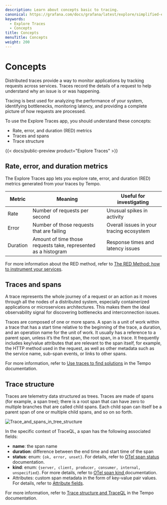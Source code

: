 ```yaml
---
description: Learn about concepts basic to tracing.
canonical: https://grafana.com/docs/grafana/latest/explore/simplified-exploration/traces/concepts/
keywords:
  - Explore Traces
  - Concepts
title: Concepts
menuTitle: Concepts
weight: 200
---
```


# Concepts

Distributed traces provide a way to monitor applications by tracking requests across services.
Traces record the details of a request to help understand why an issue is or was happening.

Tracing is best used for analyzing the performance of your system, identifying bottlenecks, monitoring latency, and providing a complete picture of how requests are processed.

To use the Explore Traces app, you should understand these concepts:

- Rate, error, and duration (RED) metrics
- Traces and spans
- Trace structure

{{< docs/public-preview product="Explore Traces" >}}

## Rate, error, and duration metrics

The Explore Traces app lets you explore rate, error, and duration (RED) metrics generated from your traces by Tempo.

| Metric | Meaning | Useful for investigating |
|---|---|---|
| Rate | Number of requests per second | Unusual spikes in activity |
| Error | Number of those requests that are failing | Overall issues in your tracing ecosystem |
| Duration | Amount of time those requests take, represented as a histogram | Response times and latency issues |

For more information about the RED method, refer to [The RED Method: how to instrument your services](https://grafana.com/blog/2018/08/02/the-red-method-how-to-instrument-your-services/).

## Traces and spans

A trace represents the whole journey of a request or an action as it moves through all the nodes of a distributed system, especially containerized applications or microservices architectures.
This makes them the ideal observability signal for discovering bottlenecks and interconnection issues.

Traces are composed of one or more spans.
A span is a unit of work within a trace that has a start time relative to the beginning of the trace, a duration, and an operation name for the unit of work.
It usually has a reference to a parent span, unless it’s the first span, the root span, in a trace.
It frequently includes key/value attributes that are relevant to the span itself, for example, the HTTP method used in the request, as well as other metadata such as the service name, sub-span events, or links to other spans.

For more information, refer to [Use traces to find solutions](https://grafana.com/docs/tempo/<TEMPO_VERSION>/introduction/solutions-with-traces/) in the Tempo documentation.

## Trace structure

Traces are telemetry data structured as trees.
Traces are made of spans (for example, a span tree); there is a root span that can have zero to multiple branches that are called child spans.
Each child span can itself be a parent span of one or multiple child spans, and so on so forth.

![Trace_and_spans_in_tree_structure](/media/docs/tempo/traceql/trace-tree-structures-and-spans.png)

In the specific context of TraceQL, a span has the following associated fields:

- **name**: the span name
- **duration**: difference between the end time and start time of the span
- **status**: enum: `{ok, error, unset}`. For details, refer to [OTel span status](https://opentelemetry.io/docs/concepts/signals/traces/#span-status) documentation.
- **kind**: enum: `{server, client, producer, consumer, internal, unspecified}`. For more details, refer to [OTel span kind ](https://opentelemetry.io/docs/concepts/signals/traces/#span-kind) documentation.
- Attributes: custom span metadata in the form of key-value pair values. For details, refer to [Attribute fields](https://grafana.com/docs/tempo/<TEMPO_VERSION>/traceql/#attribute-fields).

For more information, refer to [Trace structure and TraceQL](https://grafana.com/docs/tempo/<TEMPO_VERSION>/traceql/trace-structure/) in the Tempo documentation.